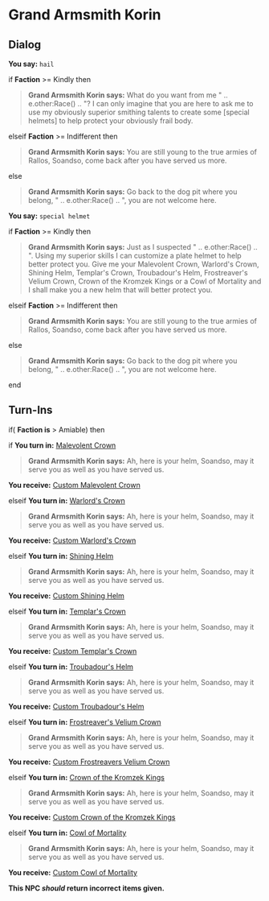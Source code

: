 # Grand Armsmith Korin
## Dialog

**You say:** `hail`



if **Faction** >= Kindly then



>**Grand Armsmith Korin says:** What do you want from me " .. e.other:Race() .. "? I can only imagine that you are here to ask me to use my obviously superior smithing talents to create some [special helmets] to help protect your obviously frail body.


elseif **Faction** >= Indifferent then



>**Grand Armsmith Korin says:** You are still young to the true armies of Rallos, Soandso, come back after you have served us more.




else



>**Grand Armsmith Korin says:** Go back to the dog pit where you belong, " .. e.other:Race() .. ", you are not welcome here.


**You say:** `special helmet`



if **Faction** >= Kindly then



>**Grand Armsmith Korin says:** Just as I suspected " .. e.other:Race() .. ". Using my superior skills I can customize a plate helmet to help better protect you. Give me your Malevolent Crown, Warlord's Crown, Shining Helm, Templar's Crown, Troubadour's Helm, Frostreaver's Velium Crown, Crown of the Kromzek Kings or a Cowl of Mortality and I shall make you a new helm that will better protect you.


elseif **Faction** >= Indifferent then



>**Grand Armsmith Korin says:** You are still young to the true armies of Rallos, Soandso, come back after you have served us more.




else



>**Grand Armsmith Korin says:** Go back to the dog pit where you belong, " .. e.other:Race() .. ", you are not welcome here.

end

## Turn-Ins





if( **Faction is** > Amiable) then


if **You turn in:** [Malevolent Crown](/item/25349)



>**Grand Armsmith Korin says:** Ah, here is your helm, Soandso, may it serve you as well as you have served us.



 **You receive:**  [Custom Malevolent Crown](/item/31520) 


elseif **You turn in:** [Warlord's Crown](/item/25433)



>**Grand Armsmith Korin says:** Ah, here is your helm, Soandso, may it serve you as well as you have served us.



 **You receive:**  [Custom Warlord's Crown](/item/31524) 


elseif **You turn in:** [Shining Helm](/item/25370)



>**Grand Armsmith Korin says:** Ah, here is your helm, Soandso, may it serve you as well as you have served us.



 **You receive:**  [Custom Shining Helm](/item/31521) 


elseif **You turn in:** [Templar's Crown](/item/25391)



>**Grand Armsmith Korin says:** Ah, here is your helm, Soandso, may it serve you as well as you have served us.



 **You receive:**  [Custom Templar's Crown](/item/31523) 


elseif **You turn in:** [Troubadour's Helm](/item/25384)



>**Grand Armsmith Korin says:** Ah, here is your helm, Soandso, may it serve you as well as you have served us.



 **You receive:**  [Custom Troubadour's Helm](/item/31522) 


elseif **You turn in:** [Frostreaver's Velium Crown](/item/30507)



>**Grand Armsmith Korin says:** Ah, here is your helm, Soandso, may it serve you as well as you have served us.



 **You receive:**  [Custom Frostreavers Velium Crown](/item/2610) 


elseif **You turn in:** [Crown of the Kromzek Kings](/item/25194)



>**Grand Armsmith Korin says:** Ah, here is your helm, Soandso, may it serve you as well as you have served us.



 **You receive:**  [Custom Crown of the Kromzek Kings](/item/2611) 


elseif **You turn in:** [Cowl of Mortality](/item/26025)



>**Grand Armsmith Korin says:** Ah, here is your helm, Soandso, may it serve you as well as you have served us.



 **You receive:**  [Custom Cowl of Mortality](/item/2612) 


**This NPC *should* return incorrect items given.**
 